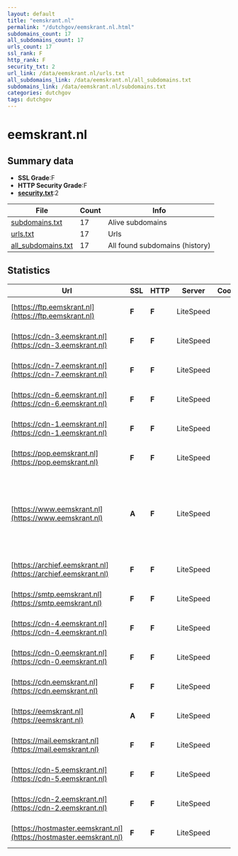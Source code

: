 ```yaml
---
layout: default
title: "eemskrant.nl"
permalink: "/dutchgov/eemskrant.nl.html"
subdomains_count: 17
all_subdomains_count: 17
urls_count: 17
ssl_rank: F
http_rank: F
security_txt: 2
url_link: /data/eemskrant.nl/urls.txt
all_subdomains_link: /data/eemskrant.nl/all_subdomains.txt
subdomains_link: /data/eemskrant.nl/subdomains.txt
categories: dutchgov
tags: dutchgov
---
```



# eemskrant.nl
## Summary data


 - **SSL Grade**:F
 - **HTTP Security Grade**:F
 - **[security.txt](https://www.digitaleoverheid.nl/nieuws/standaard-security-txt-nu-verplicht-voor-overheid/)**:2


| File       | Count | Info |
|------------|-------|------|
|[subdomains.txt](/DutchGovScope/data/eemskrant.nl/subdomains.txt)|17|Alive subdomains|
|[urls.txt](/DutchGovScope/data/eemskrant.nl/urls.txt)|17|Urls|
|[all_subdomains.txt](/DutchGovScope/data/eemskrant.nl/all_subdomains.txt)|17|All found subdomains (history)|


## Statistics


| Url | SSL | HTTP | Server | Cookie | HSTS | CORS | CTO | CSP | XFO | XXP | RP |FP| Tech |Title |
|--------|-------|-------|------|------|------|------|------|------|------|------|------|------|------|------|
|[https://ftp.eemskrant.nl](https://ftp.eemskrant.nl)| **F**| **F**|LiteSpeed| | | | | | | | :white_check_mark: | |Bootstrap HTTP/3 LiteSpeed|Domeinnaam geres...|
|[https://cdn-3.eemskrant.nl](https://cdn-3.eemskrant.nl)| **F**| **F**|LiteSpeed| | | | | | | | :white_check_mark: | |Bootstrap HTTP/3 LiteSpeed|Domeinnaam geres...|
|[https://cdn-7.eemskrant.nl](https://cdn-7.eemskrant.nl)| **F**| **F**|LiteSpeed| | | | | | | | :white_check_mark: | |Bootstrap HTTP/3 LiteSpeed|Domeinnaam geres...|
|[https://cdn-6.eemskrant.nl](https://cdn-6.eemskrant.nl)| **F**| **F**|LiteSpeed| | | | | | | | :white_check_mark: | |Bootstrap HTTP/3 LiteSpeed|Domeinnaam geres...|
|[https://cdn-1.eemskrant.nl](https://cdn-1.eemskrant.nl)| **F**| **F**|LiteSpeed| | | | | | | | :white_check_mark: | |Bootstrap HTTP/3 LiteSpeed|Domeinnaam geres...|
|[https://pop.eemskrant.nl](https://pop.eemskrant.nl)| **F**| **F**|LiteSpeed| | | | | | | | :white_check_mark: | |Bootstrap HTTP/3 LiteSpeed|Domeinnaam geres...|
|[https://www.eemskrant.nl](https://www.eemskrant.nl)| **A**| **F**|LiteSpeed| | | | | | | | :white_check_mark: | |HTTP/3 LiteSpeed MySQL PHP:8.2.15 Site Kit:1.121.0 WordPress Yoast SEO:22.2|Eemskrant.nl Nie...|
|[https://archief.eemskrant.nl](https://archief.eemskrant.nl)| **F**| **F**|LiteSpeed| | | | | | | | :white_check_mark: | |Bootstrap HTTP/3 LiteSpeed|Domeinnaam geres...|
|[https://smtp.eemskrant.nl](https://smtp.eemskrant.nl)| **F**| **F**|LiteSpeed| | | | | | | | :white_check_mark: | |Bootstrap HTTP/3 LiteSpeed|Domeinnaam geres...|
|[https://cdn-4.eemskrant.nl](https://cdn-4.eemskrant.nl)| **F**| **F**|LiteSpeed| | | | | | | | :white_check_mark: | |Bootstrap HTTP/3 LiteSpeed|Domeinnaam geres...|
|[https://cdn-0.eemskrant.nl](https://cdn-0.eemskrant.nl)| **F**| **F**|LiteSpeed| | | | | | | | :white_check_mark: | |Bootstrap HTTP/3 LiteSpeed|Domeinnaam geres...|
|[https://cdn.eemskrant.nl](https://cdn.eemskrant.nl)| **F**| **F**|LiteSpeed| | | | | | | | :white_check_mark: | |Bootstrap HTTP/3 LiteSpeed|Domeinnaam geres...|
|[https://eemskrant.nl](https://eemskrant.nl)| **A**| **F**|LiteSpeed| | | | | | | | :white_check_mark: | |HTTP/3 LiteSpeed PHP:8.2.15||
|[https://mail.eemskrant.nl](https://mail.eemskrant.nl)| **F**| **F**|LiteSpeed| | | | | | | | :white_check_mark: | |Bootstrap HTTP/3 LiteSpeed|Domeinnaam geres...|
|[https://cdn-5.eemskrant.nl](https://cdn-5.eemskrant.nl)| **F**| **F**|LiteSpeed| | | | | | | | :white_check_mark: | |Bootstrap HTTP/3 LiteSpeed|Domeinnaam geres...|
|[https://cdn-2.eemskrant.nl](https://cdn-2.eemskrant.nl)| **F**| **F**|LiteSpeed| | | | | | | | :white_check_mark: | |Bootstrap HTTP/3 LiteSpeed|Domeinnaam geres...|
|[https://hostmaster.eemskrant.nl](https://hostmaster.eemskrant.nl)| **F**| **F**|LiteSpeed| | | | | | | | :white_check_mark: | |Bootstrap HTTP/3 LiteSpeed|Domeinnaam geres...|

